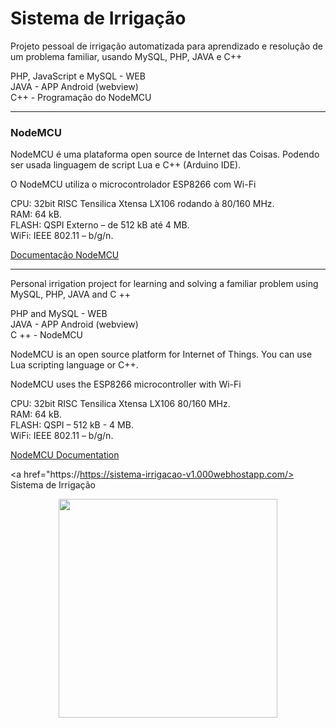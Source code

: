 <h1> Sistema de Irrigação </h1>

Projeto pessoal de irrigação automatizada para aprendizado e resolução de um problema familiar, usando MySQL, PHP, JAVA e C++

PHP, JavaScript e MySQL - WEB <br>
JAVA - APP Android (webview) <br>
C++ - Programação do NodeMCU <br>
<hr>
<h3>NodeMCU</h3>

NodeMCU é uma plataforma open source de Internet das Coisas. Podendo ser usada linguagem de script Lua e C++ (Arduino IDE). 

O NodeMCU utiliza o microcontrolador ESP8266 com Wi-Fi

CPU: 32bit RISC Tensilica Xtensa LX106 rodando à 80/160 MHz.<br>
RAM: 64 kB.<br>
FLASH: QSPI Externo – de 512 kB até 4 MB.<br>
WiFi: IEEE 802.11 – b/g/n.<br>

<a href="https://nodemcu.readthedocs.io/en/master/"> Documentação NodeMCU </a>

<hr> 

Personal irrigation project for learning and solving a familiar problem using MySQL, PHP, JAVA and C ++

PHP and MySQL - WEB <br>
JAVA - APP Android (webview) <br>
C ++ - NodeMCU <br>

NodeMCU is an open source platform for Internet of Things. You can use Lua scripting language or C++.

NodeMCU uses the ESP8266 microcontroller with Wi-Fi

CPU: 32bit RISC Tensilica Xtensa LX106 80/160 MHz.<br>
RAM: 64 kB.<br>
FLASH: QSPI – 512 kB - 4 MB.<br>
WiFi: IEEE 802.11 – b/g/n.<br>

<a href="https://nodemcu.readthedocs.io/en/master/"> NodeMCU Documentation </a>

<a href="https://https://sistema-irrigacao-v1.000webhostapp.com/> Sistema de Irrigação </a>

<p align="center"><img src="https://i.imgur.com/SiaAzG1.png" width="350"></p>
